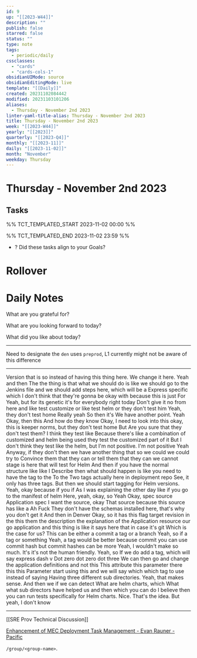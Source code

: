 ```yaml
---
id: 9
up: "[[2023-W44]]"
description: ""
publish: false
starred: false
status: ""
type: note
tags:
  - periodic/daily
cssclasses:
  - "cards"
  - "cards-cols-1"
obsidianUIMode: source
obsidianEditingMode: live
template: "[[Daily]]"
created: 20231102084442
modified: 20231103101206
aliases:
  - Thursday - November 2nd 2023
linter-yaml-title-alias: Thursday - November 2nd 2023
title: Thursday - November 2nd 2023
week: "[[2023-W44]]"
yearly: "[[2023]]"
quarterly: "[[2023-Q4]]"
monthly: "[[2023-11]]"
daily: "[[2023-11-02]]"
month: "November"
weekday: Thursday
---
```


# Thursday - November 2nd 2023

## Tasks

%% TCT_TEMPLATED_START 2023-11-02 00:00 %%

%% TCT_TEMPLATED_END 2023-11-02 23:59 %%
- ? Did these tasks align to your Goals?

# Rollover

# Daily Notes

What are you grateful for?

What are you looking forward to today?

What did you like about today?

---


Need to designate the `den` uses `preprod`, L1 currently might not be aware of this difference


---

Version that is so instead of having this thing here. We change it here. Yeah and then The the thing is that what we should do is like we should go to the Jenkins file and we should add steps here, which will be a Express specific which I don't think that they're gonna be okay with because this is just For Yeah, but for its genetic it's for everybody right today Don't give it no from here and like test customize or like test helm or they don't test him Yeah, they don't test home Really yeah So then it's We have another point. Yeah Okay, then this And how do they know Okay, I need to look into this okay, this is keeper norms, but they don't test home But Are you sure that they don't test them? I think they test like Because there's like a combination of customized and helm being used they test the customized part of it But I don't think they test like the helm, but I'm not positive. I'm not positive Yeah Anyway, if they don't then we have another thing that so we could we could try to Convince them that they can or tell them that they can we cannot stage is here that will test for Helm And then if you have the normal structure like like I Describe then what should happen is like you need to have the tag to the To the Two tags actually here in deployment repo See, it only has three tags. But then we should start tagging for Helm versions. Yeah, okay because if you if As I was explaining the other day like if you go to the manifest of helm Here, yeah, okay, so Yeah Okay, spec source Application spec I want the source, okay That source because this source has like a Ah Fuck They don't have the schemas installed here, that's why you don't get it And then in Denver Okay, so it has this flag target revision in the this them the description the explanation of the Application resource our go application and this thing is like it says here that in case it's git Which is the case for us? This can be either a commit a tag or a branch Yeah, so if a tag or something Yeah, a tag would be better because commit you can use commit hash but commit hashes can be more Yeah, I wouldn't make so much. It's it's not the human friendly. Yeah, so If we do add a tag, which will say express dash v Dot zero dot zero dot three We can then go and change the application definitions and not this This attribute this parameter there this this Parameter start using this and we will say which which tag to use instead of saying Having three different sub directories. Yeah, that makes sense. And then we if we can detect What are helm charts, which What what sub directors have helped us and then which you can do I believe then you can run tests specifically for Helm charts. Nice. That's the idea. But yeah, I don't know



---



[[SRE Prov Technical Discussion]]

[Enhancement of MEC Deployment Task Management - Evan Rauner - Pacific](https://pacific.medallia.com/display/~erauner/Enhancement+of+MEC+Deployment+Task+Management)



`/group/<group-name>`.

